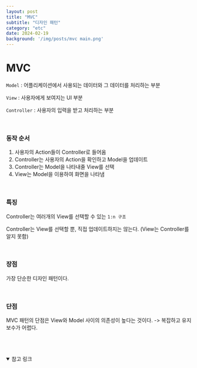 ```yaml
---
layout: post
title: "MVC"
subtitle: "디자인 패턴"
category: "etc"
date: 2024-02-19
background: '/img/posts/mvc main.png'
---
```


# MVC

`Model` : 어플리케이션에서 사용되는 데이터와 그 데이터를 처리하는 부분

`View` : 사용자에게 보여지는 UI 부분

`Controller` : 사용자의 입력을 받고 처리하는 부분

<br>

### 동작 순서

1. 사용자의 Action들이 Controller로 들어옴
2. Controller는 사용자의 Action을 확인하고 Model을 업데이트
3. Controller는 Model을 나타내줄 View를 선택
4. View는 Model을 이용하여 화면을 나타냄

<br>

### 특징

Controller는 여러개의 View를 선택할 수 있는 `1:n 구조`

Controller는 View를 선택할 뿐, 직접 업데이트하지는 않는다. (View는 Controller를 알지 못함)

<br>

### 장점

가장 단순한 디자인 패턴이다.

<br>

### 단점

MVC 패턴의 단점은 View와 Model 사이의 의존성이 높다는 것이다. -> 복잡하고 유지보수가 어렵다.



<br>
<br>
<br>

<details open="open">
<summary>참고 링크</summary>
<div markdown="1">
<https://beomy.tistory.com/43>
<div>